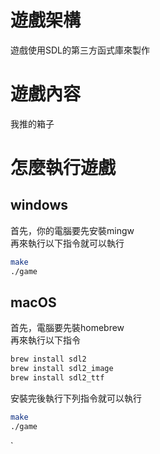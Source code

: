 # 遊戲架構
遊戲使用SDL的第三方函式庫來製作

# 遊戲內容
我推的箱子

# 怎麼執行遊戲

## windows
首先，你的電腦要先安裝mingw   
再來執行以下指令就可以執行
```sh
make
./game
```

## macOS
首先，電腦要先裝homebrew  
再來執行以下指令
```sh
brew install sdl2
brew install sdl2_image
brew install sdl2_ttf
```
安裝完後執行下列指令就可以執行
```sh
make
./game
```
`